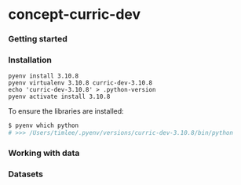 # concept-curric-dev

### Getting started

### Installation

```buildoutcfg
pyenv install 3.10.8
pyenv virtualenv 3.10.8 curric-dev-3.10.8
echo 'curric-dev-3.10.8' > .python-version
pyenv activate install 3.10.8
```

To ensure the libraries are installed:

```sh
$ pyenv which python
# >>> /Users/timlee/.pyenv/versions/curric-dev-3.10.8/bin/python
```

### Working with data


### Datasets